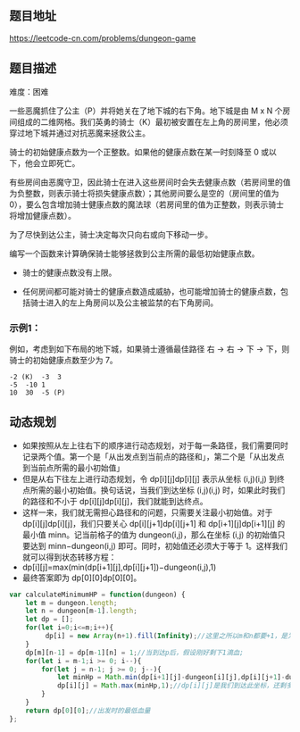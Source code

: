 ## 题目地址

https://leetcode-cn.com/problems/dungeon-game

## 题目描述

难度：困难

一些恶魔抓住了公主（P）并将她关在了地下城的右下角。地下城是由 M x N 个房间组成的二维网格。我们英勇的骑士（K）最初被安置在左上角的房间里，他必须穿过地下城并通过对抗恶魔来拯救公主。

骑士的初始健康点数为一个正整数。如果他的健康点数在某一时刻降至 0 或以下，他会立即死亡。

有些房间由恶魔守卫，因此骑士在进入这些房间时会失去健康点数（若房间里的值为负整数，则表示骑士将损失健康点数）；其他房间要么是空的（房间里的值为 0），要么包含增加骑士健康点数的魔法球（若房间里的值为正整数，则表示骑士将增加健康点数）。

为了尽快到达公主，骑士决定每次只向右或向下移动一步。

编写一个函数来计算确保骑士能够拯救到公主所需的最低初始健康点数。

- 骑士的健康点数没有上限。

- 任何房间都可能对骑士的健康点数造成威胁，也可能增加骑士的健康点数，包括骑士进入的左上角房间以及公主被监禁的右下角房间。

### 示例1：

例如，考虑到如下布局的地下城，如果骑士遵循最佳路径 右 -> 右 -> 下 -> 下，则骑士的初始健康点数至少为 7。
```
-2 (K)	-3	3
-5	-10	1
10	30	-5 (P)
```

## 动态规划

- 如果按照从左上往右下的顺序进行动态规划，对于每一条路径，我们需要同时记录两个值。第一个是「从出发点到当前点的路径和」，第二个是「从出发点到当前点所需的最小初始值」
- 但是从右下往左上进行动态规划，令 dp[i][j]dp[i][j] 表示从坐标 (i,j)(i,j) 到终点所需的最小初始值。换句话说，当我们到达坐标 (i,j)(i,j) 时，如果此时我们的路径和不小于 dp[i][j]dp[i][j]，我们就能到达终点。
- 这样一来，我们就无需担心路径和的问题，只需要关注最小初始值。对于 dp[i][j]dp[i][j]，我们只要关心 dp[i][j+1]dp[i][j+1] 和 dp[i+1][j]dp[i+1][j] 的最小值 minn。记当前格子的值为 dungeon(i,j)，那么在坐标 (i,j) 的初始值只要达到 minn−dungeon(i,j) 即可。同时，初始值还必须大于等于 1。这样我们就可以得到状态转移方程：
- dp[i][j]=max(min(dp[i+1][j],dp[i][j+1])−dungeon(i,j),1)
- 最终答案即为 dp[0][0]dp[0][0]。

```js
var calculateMinimumHP = function(dungeon) {
    let m = dungeon.length;
    let n = dungeon[m-1].length;
    let dp = [];
    for(let i=0;i<=m;i++){
         dp[i] = new Array(n+1).fill(Infinity);//这里之所以m和n都要+1，是为了m-1>=0,n-1>=0; 动态规划系列解法都如此;
    }
    dp[m][n-1] = dp[m-1][n] = 1;//当到达p后，假设刚好剩下1滴血;
    for(let i = m-1;i >= 0; i--){
        for(let j = n-1; j >= 0; j--){
            let minHp = Math.min(dp[i+1][j]-dungeon[i][j],dp[i][j+1]-dungeon[i][j]);//因为只能向右或向下，所以求出向右或者向下时，消耗最低的那一步;
            dp[i][j] = Math.max(minHp,1);//dp[i][j]是我们到达此坐标，还剩多少血;
        }
    }
    return dp[0][0];//出发时的最低血量
};
```
